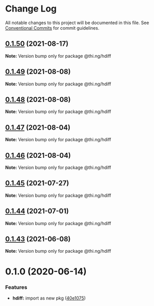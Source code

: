 # Change Log

All notable changes to this project will be documented in this file.
See [Conventional Commits](https://conventionalcommits.org) for commit guidelines.

## [0.1.50](https://github.com/thi-ng/umbrella/compare/@thi.ng/hdiff@0.1.49...@thi.ng/hdiff@0.1.50) (2021-08-17)

**Note:** Version bump only for package @thi.ng/hdiff





## [0.1.49](https://github.com/thi-ng/umbrella/compare/@thi.ng/hdiff@0.1.48...@thi.ng/hdiff@0.1.49) (2021-08-08)

**Note:** Version bump only for package @thi.ng/hdiff





## [0.1.48](https://github.com/thi-ng/umbrella/compare/@thi.ng/hdiff@0.1.47...@thi.ng/hdiff@0.1.48) (2021-08-08)

**Note:** Version bump only for package @thi.ng/hdiff





## [0.1.47](https://github.com/thi-ng/umbrella/compare/@thi.ng/hdiff@0.1.46...@thi.ng/hdiff@0.1.47) (2021-08-04)

**Note:** Version bump only for package @thi.ng/hdiff





## [0.1.46](https://github.com/thi-ng/umbrella/compare/@thi.ng/hdiff@0.1.45...@thi.ng/hdiff@0.1.46) (2021-08-04)

**Note:** Version bump only for package @thi.ng/hdiff





## [0.1.45](https://github.com/thi-ng/umbrella/compare/@thi.ng/hdiff@0.1.44...@thi.ng/hdiff@0.1.45) (2021-07-27)

**Note:** Version bump only for package @thi.ng/hdiff





## [0.1.44](https://github.com/thi-ng/umbrella/compare/@thi.ng/hdiff@0.1.43...@thi.ng/hdiff@0.1.44) (2021-07-01)

**Note:** Version bump only for package @thi.ng/hdiff





## [0.1.43](https://github.com/thi-ng/umbrella/compare/@thi.ng/hdiff@0.1.42...@thi.ng/hdiff@0.1.43) (2021-06-08)

**Note:** Version bump only for package @thi.ng/hdiff





# 0.1.0 (2020-06-14)


### Features

* **hdiff:** import as new pkg ([40e1075](https://github.com/thi-ng/umbrella/commit/40e10755ca520d5d850da98d07b40f9339310318))
